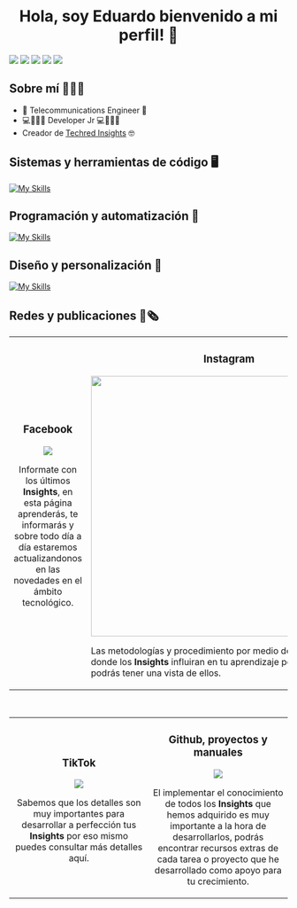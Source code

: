 <div align="center">
<h1 align="center">Hola, soy Eduardo bienvenido a mi perfil!	👋 </h1>
</div>
<img src="https://scontent.fmex19-1.fna.fbcdn.net/v/t39.30808-6/451482024_122110209752383238_2938076916826262591_n.jpg?_nc_cat=104&ccb=1-7&_nc_sid=cc71e4&_nc_ohc=lDToUp-XcG4Q7kNvgFJYYDU&_nc_ht=scontent.fmex19-1.fna&oh=00_AYDsw3syw_2Ymwz779bTpUWdo_GVq5hAB3IXLok99Yi2pw&oe=669CE704"> 

<a href="https://www.facebook.com/profile.php?id=61561497166447">
<img src="https://img.shields.io/badge/Facebook-1877F2?style=for-the-badge&logo=facebook&logoColor=white"></a>

<a href="https://www.instagram.com/techr.ed?igsh=dDFzbXluMW93d3Mx">
<img src="https://img.shields.io/badge/Instagram-E4405F?style=for-the-badge&logo=instagram&logoColor=white"></a>

<a href="https://www.tiktok.com/@techred.insights?_t=8o1gSnYjHoD&_r=1">
<img src="https://img.shields.io/badge/TikTok-000000?style=for-the-badge&logo=tiktok&logoColor=white"></a>

<a href="mailto:eduardomaciet@gmail.com">
<img src="https://img.shields.io/badge/Gmail-D14836?style=for-the-badge&logo=gmail&logoColor=white"></a>
  
 ## Sobre mí 🙋🏻‍♂️
- 📡 Telecommunications Engineer 📡
- 💻👨🏻‍💻  Developer Jr 💻👨🏻‍💻
- Creador de [Techred Insights](https://www.facebook.com/profile.php?id=61561497166447) 🤓

## Sistemas y herramientas de código 🖥️
[![My Skills](https://skillicons.dev/icons?i=windows,linux,kali,ubuntu,sublime,visualstudio,vscode,matlab,eclipse,bash,arduino,powershell,codepen)](https://skillicons.dev)

## Programación y automatización 🤖
[![My Skills](https://skillicons.dev/icons?i=aws,azure,bootstrap,c,cs,cpp,css,docker,grafana,html,js,mysql,php,py,unity)](https://skillicons.dev)

## Diseño y personalización 🎨
[![My Skills](https://skillicons.dev/icons?i=ae,au,autocad,blender,figma,ai,notion,ps,pr,sketchup,wordpress)](https://skillicons.dev)

## Redes y publicaciones 📰🗞️
<table>
  <tr>
    <td width= "50%">
      <h3 align= "center"> Facebook </h3>
      <div align= "center">
        <a href="https://www.facebook.com/profile.php?id=61561497166447">
          <img src="https://scontent.fmex19-1.fna.fbcdn.net/v/t39.30808-6/450478028_122108211236383238_8503569822229697759_n.jpg?_nc_cat=103&ccb=1-7&_nc_sid=6ee11a&_nc_ohc=uUCWdTCNdsgQ7kNvgE5ZWq4&_nc_ht=scontent.fmex19-1.fna&oh=00_AYBZUrgj7q2UnKGX5hKLUzBHPtm-3NaEgCQ3cVu7uqzPTQ&oe=669CF09E">
        </a>
        <p> Informate con los últimos <strong>Insights</strong>, en esta página aprenderás, te informarás y sobre todo día a día estaremos actualizandonos en las novedades en el ámbito tecnológico.</p>
                      </div>
    </td>
    <td width="50%">
    <h3 align= "center"> Instagram </h3>
    <div alig="center">
    <a href="https://www.instagram.com/techr.ed?igsh=dDFzbXluMW93d3Mx">
    <img src="https://encrypted-tbn0.gstatic.com/images?q=tbn:ANd9GcRRer59OfrDhfj3NTD5ZQJyrW2udjCB4-wxpg&s" width="500" height="470">
    </a>
      <br>
    <p> Las metodologías y procedimiento por medio de recursos en donde los <strong>Insights</strong> influiran en tu aprendizaje por lo cual aquí podrás tener una vista de ellos.</p>
          </div>
</table>
</div>
<br>

<table>
  <tr>
        <td width="50%">
    <h3 align="center"> TikTok </h3>
    <div align="center">
      <a href="https://www.tiktok.com/@techred.insights?_t=8o1gSnYjHoD&_r=1">
        <img src="https://cdn.pixabay.com/photo/2021/06/15/12/28/tiktok-6338429_960_720.png">
      </a>
    <p>
      Sabemos que los detalles son muy importantes para desarrollar a perfección tus <strong>Insights</strong> por eso mismo puedes consultar más detalles aquí.
    </p>
    </div>
        </td>
             <td width="50%">
    <h3 align="center"> Github, proyectos y manuales </h3>
    <div align="center">
      <a href="https://github.com/Carinosito098">
        <img src="https://cdn.icon-icons.com/icons2/3858/PNG/512/github_logo_icon_238282.png">
      </a>
    <p>
      El implementar el conocimiento de todos los <strong>Insights</strong> que hemos adquirido es muy importante a la hora de desarrollarlos, podrás encontrar recursos extras de cada tarea o proyecto que he desarrollado como apoyo para tu crecimiento.
    </p>
    </div>
             </td>
</table>
</div>
<br>
